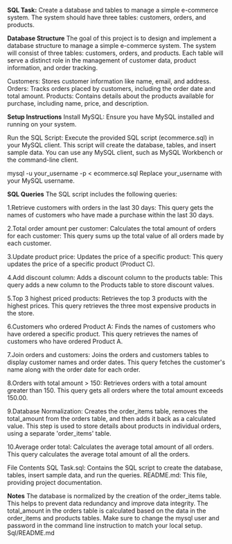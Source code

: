 **SQL Task:** 
Create a database and tables to manage a simple e-commerce system. 
The system should have three tables: customers, orders, and products.

**Database Structure**
The goal of this project is to design and implement a database structure to manage a simple e-commerce system. The system will consist of three tables: customers, orders, and products.
Each table will serve a distinct role in the management of customer data, product information, and order tracking.

Customers: Stores customer information like name, email, and address.
Orders: Tracks orders placed by customers, including the order date and total amount.
Products: Contains details about the products available for purchase, including name, price, and description.

**Setup Instructions**
Install MySQL: Ensure you have MySQL installed and running on your system.

Run the SQL Script: Execute the provided SQL script (ecommerce.sql) in your MySQL client. This script will create the database, tables, and insert sample data. You can use any MySQL client, such as MySQL Workbench or the command-line client.

mysql -u your_username -p < ecommerce.sql
Replace your_username with your MySQL username.

**SQL Queries**
The SQL script includes the following queries:

1.Retrieve customers with orders in the last 30 days: 
 This query gets the names of customers who have made a purchase within the last 30 days.
 
2.Total order amount per customer: Calculates the total amount of orders for each customer:
  This query sums up the total value of all orders made by each customer.

3.Update product price: Updates the price of a specific product:
  This query updates the price of a specific product (Product C).

4.Add discount column: Adds a discount column to the products table:
  This query adds a new column to the Products table to store discount values.

5.Top 3 highest priced products: Retrieves the top 3 products with the highest prices.
  This query retrieves the three most expensive products in the store.
  
6.Customers who ordered Product A: Finds the names of customers who have ordered a specific product.
  This query retrieves the names of customers who have ordered Product A.
  
7.Join orders and customers: Joins the orders and customers tables to display customer names and order dates.
  This query fetches the customer's name along with the order date for each order.
  
8.Orders with total amount > 150: Retrieves orders with a total amount greater than 150.
  This query gets all orders where the total amount exceeds 150.00.

9.Database Normalization: Creates the order_items table, removes the total_amount from the orders table, and then adds it back as a calculated value.
  This step is used to store details about products in individual orders, using a separate 'order_items' table.
  
10.Average order total: Calculates the average total amount of all orders.
  This query calculates the average total amount of all the orders.
  
File Contents
SQL Task.sql: Contains the SQL script to create the database, tables, insert sample data, and run the queries.
README.md: This file, providing project documentation.

**Notes**
The database is normalized by the creation of the order_items table. This helps to prevent data redundancy and improve data integrity.
The total_amount in the orders table is calculated based on the data in the order_items and products tables.
Make sure to change the mysql user and password in the command line instruction to match your local setup.
Sql/README.md
